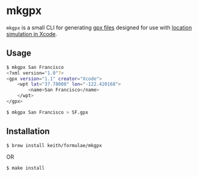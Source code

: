 # mkgpx

`mkgpx` is a small CLI for generating [gpx files][gpx] designed for use
with [location simulation in Xcode][xcode].

[gpx]: https://en.wikipedia.org/wiki/GPS_Exchange_Format
[xcode]: https://developer.apple.com/library/content/documentation/IDEs/Conceptual/iOS_Simulator_Guide/CustomizingYourExperienceThroughXcodeSchemes/CustomizingYourExperienceThroughXcodeSchemes.html

## Usage

```sh
$ mkgpx San Francisco
<?xml version="1.0"?>
<gpx version="1.1" creator="Xcode">
    <wpt lat="37.78008" lon="-122.420168">
        <name>San Francisco</name>
    </wpt>
</gpx>
```

```sh
$ mkgpx San Francisco > SF.gpx
```

## Installation

```sh
$ brew install keith/formulae/mkgpx
```

OR

```sh
$ make install
```
